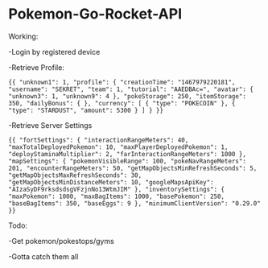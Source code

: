 # Pokemon-Go-Rocket-API

Working:

-Login by registered device

-Retrieve Profile:

```{{ "unknown1": 1, "profile": { "creationTime": "1467979220181", "username": "SEKRET", "team": 1, "tutorial": "AAEDBAc=", "avatar": { "unknown3": 1, "unknown9": 4 }, "pokeStorage": 250, "itemStorage": 350, "dailyBonus": { }, "currency": [ { "type": "POKECOIN" }, { "type": "STARDUST", "amount": 5300 } ] } }}```

-Retrieve Server Settings

```{{ "fortSettings": { "interactionRangeMeters": 40, "maxTotalDeployedPokemon": 10, "maxPlayerDeployedPokemon": 1, "deployStaminaMultiplier": 2, "farInteractionRangeMeters": 1000 }, "mapSettings": { "pokemonVisibleRange": 100, "pokeNavRangeMeters": 201, "encounterRangeMeters": 50, "getMapObjectsMinRefreshSeconds": 5, "getMapObjectsMaxRefreshSeconds": 30, "getMapObjectsMinDistanceMeters": 10, "googleMapsApiKey": "AIzaSyDF9rksdsdsgVFzjnNo13WtmJIM" }, "inventorySettings": { "maxPokemon": 1000, "maxBagItems": 1000, "basePokemon": 250, "baseBagItems": 350, "baseEggs": 9 }, "minimumClientVersion": "0.29.0" }}```

Todo:

-Get pokemon/pokestops/gyms

-Gotta catch them all
